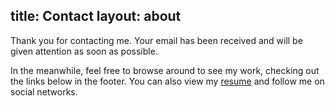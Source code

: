 title: Contact
layout: about
---
Thank you for contacting me. Your email has been received and will be given attention as soon as possible.

In the meanwhile, feel free to browse around to see my work, checking out the links below in the footer. You can also view my [resume](http://cintiaromero.com/pdf/resume-cintia-romero.pdf) and follow me on social networks.

